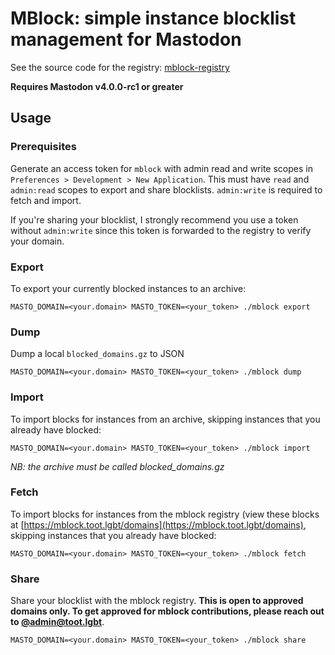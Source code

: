 # MBlock: simple instance blocklist management for Mastodon

See the source code for the registry: [mblock-registry](https://github.com/lazorgurl/mblock-registry)

**Requires Mastodon v4.0.0-rc1 or greater**

## Usage

### Prerequisites

Generate an access token for `mblock` with admin read and write scopes in `Preferences > Development > New Application`. This must have `read` and `admin:read` scopes to export and share blocklists. `admin:write` is required to fetch and import.

If you're sharing your blocklist, I strongly recommend you use a token without `admin:write` since this token is forwarded to the registry to verify your domain.

### Export

To export your currently blocked instances to an archive:

```
MASTO_DOMAIN=<your.domain> MASTO_TOKEN=<your_token> ./mblock export
```

### Dump

Dump a local `blocked_domains.gz` to JSON

```
MASTO_DOMAIN=<your.domain> MASTO_TOKEN=<your_token> ./mblock dump
```

### Import

To import blocks for instances from an archive, skipping instances that you already have blocked:

```
MASTO_DOMAIN=<your.domain> MASTO_TOKEN=<your_token> ./mblock import
```

_NB: the archive must be called blocked_domains.gz_

### Fetch

To import blocks for instances from the mblock registry (view these blocks at [https://mblock.toot.lgbt/domains](https://mblock.toot.lgbt/domains), skipping instances that you already have blocked:

```
MASTO_DOMAIN=<your.domain> MASTO_TOKEN=<your_token> ./mblock fetch
```

### Share

Share your blocklist with the mblock registry. **This is open to approved domains only. To get approved for mblock contributions, please reach out to [@admin@toot.lgbt](https://toot.lgbt/@admin)**.

```
MASTO_DOMAIN=<your.domain> MASTO_TOKEN=<your_token> ./mblock share
```
